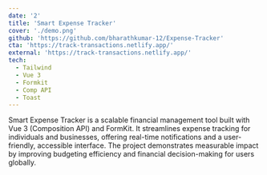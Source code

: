 ```yaml
---
date: '2'
title: 'Smart Expense Tracker'
cover: './demo.png'
github: 'https://github.com/bharathkumar-12/Expense-Tracker'
cta: 'https://track-transactions.netlify.app/'
external: 'https://track-transactions.netlify.app/'
tech:
  - Tailwind
  - Vue 3
  - Formkit
  - Comp API
  - Toast
---
```


Smart Expense Tracker is a scalable financial management tool built with Vue 3 (Composition API) and FormKit. It streamlines expense tracking for individuals and businesses, offering real-time notifications and a user-friendly, accessible interface. The project demonstrates measurable impact by improving budgeting efficiency and financial decision-making for users globally.
